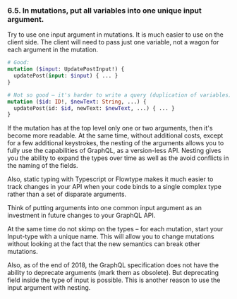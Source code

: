 ### 6.5. In mutations, put all variables into one unique input argument.

Try to use one input argument in mutations. It is much easier to use on the client side. The client will need to pass just one variable, not a wagon for each argument in the mutation.

```graphql
# Good:
mutation ($input: UpdatePostInput!) {
  updatePost(input: $input) { ... }
}

# Not so good – it's harder to write a query (duplication of variables)
mutation ($id: ID!, $newText: String, ...) {
  updatePost(id: $id, newText: $newText, ...) { ... }
}
```

If the mutation has at the top level only one or two arguments, then it's become more readable. At the same time, without additional costs, except for a few additional keystrokes, the nesting of the arguments allows you to fully use the capabilities of GraphQL, as a version-less API. Nesting gives you the ability to expand the types over time as well as the avoid conflicts in the naming of the fields.

Also, static typing with Typescript or Flowtype makes it much easier to track changes in your API when your code binds to a single complex type rather than a set of disparate arguments.

Think of putting arguments into one common input argument as an investment in future changes to your GraphQL API.

At the same time do not skimp on the types – for each mutation, start your Input-type with a unique name. This will allow you to change mutations without looking at the fact that the new semantics can break other mutations.

Also, as of the end of 2018, the GraphQL specification does not have the ability to deprecate arguments (mark them as obsolete). But deprecating field inside the type of input is possible. This is another reason to use the input argument with nesting.

